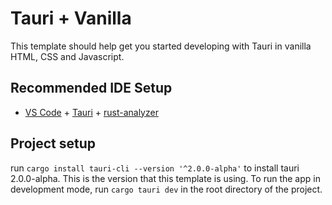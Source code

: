 # Tauri + Vanilla

This template should help get you started developing with Tauri in vanilla HTML, CSS and Javascript.

## Recommended IDE Setup

- [VS Code](https://code.visualstudio.com/) + [Tauri](https://marketplace.visualstudio.com/items?itemName=tauri-apps.tauri-vscode) + [rust-analyzer](https://marketplace.visualstudio.com/items?itemName=rust-lang.rust-analyzer)


## Project setup

run `cargo install tauri-cli --version '^2.0.0-alpha'` to install tauri 2.0.0-alpha. This is the version that this template is using.
To run the app in development mode, run `cargo tauri dev` in the root directory of the project.